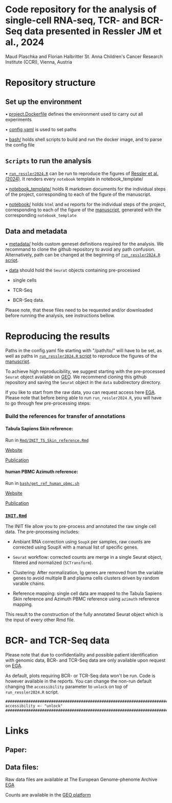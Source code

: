 # Code repository for the analysis of single-cell RNA-seq, TCR- and BCR-Seq data presented in Ressler JM et al., 2024
Maud Plaschka and Florian Halbritter
St. Anna Children's Cancer Research Institute (CCRI), Vienna, Austria

# Repository structure

## Set up the environment

•	[project.Dockerfile](https://github.com/cancerbits/ressler2024_neobcc/tree/main/project.Dockerfile) defines the environment used to carry out all experiments

•	[config.yaml](https://github.com/cancerbits/ressler2024_neobcc/tree/main/config.yaml) is used to set paths

•	[bash/](https://github.com/cancerbits/ressler2024_neobcc/tree/main/bash) holds shell scripts to build and run the docker image, and to parse the config file


## `Scripts` to run the analysis
•	[`run_ressler2024.R`](https://github.com/cancerbits/ressler2024_neobcc/blob/main/run_ressler2024.R) can be run to reproduce the figures of [Ressler et al. (2024)](). It renders every `notebook` template in notebook_template/

•	[notebook_template/](https://github.com/cancerbits/ressler2024_neobcc/tree/main/notebook_template) holds R markdown documents for the individual steps of the project, corresponding to each of the figure of the manuscript.

•	[notebook/](https://github.com/cancerbits/ressler2024_neobcc/tree/main/notebook) holds `html` and `md` reports for the individual steps of the project, corresponding to each of the figure of the [manuscript](), generated with the corresponding `notebook_template`

## Data and metadata
•	[metadata/](https://github.com/cancerbits/ressler2024_neobcc/tree/main/metadata) holds custom geneset definitions required for the analysis. We recommand to clone the github repository to avoid any path confusion. Alternatively, path can be changed at the beginning of [`run_ressler2024.R` script](https://github.com/cancerbits/ressler2024_neobcc/blob/main/run_ressler2024.R). 

•	[data](https://github.com/cancerbits/ressler2024_neobcc/tree/main/data) should hold the `Seurat` objects containing pre-processed 
	
- single cells

- TCR-Seq
	
- BCR-Seq data.

Please note, that these files need to be requested and/or downloaded before running the analysis, see instructions bellow.  

# Reproducing the results

Paths in the config.yaml file starting with "/path/to/" will have to be set, as well as paths in [`run_ressler2024.R` script](https://github.com/cancerbits/ressler2024_neobcc/blob/main/run_ressler2024.R) to reproduce the figures of the [manuscript]().

To achieve high reproducibility, we suggest starting with the pre-processed `Seurat` object available on [GEO](). 
We recommend cloning this github repository and saving the `Seurat` object in the `data` subdirectory directory. 

If you like to start from the raw data, you can request access here [EGA](https://ega-archive.org/datasets/EGAD50000000371). 
Please note that before being able to run `run_ressler2024.R`, you will have to go through few pre-processing steps: 

### Build the references for transfer of annotations

#### Tabula Sapiens Skin reference:

Run in [`Rmd/INIT_TS_Skin_reference.Rmd`](https://github.com/cancerbits/ressler2024_neobcc/blob/main/notebook_template/INIT_TS_Skin_reference.Rmd)

[Website](https://cellxgene.cziscience.com/collections/e5f58829-1a66-40b5-a624-9046778e74f5)

[Publication](https://www.ncbi.nlm.nih.gov/pmc/articles/PMC9812260/)

#### human PBMC Azimuth reference:

Run in [`bash/get_ref_human_pbmc.sh`](https://github.com/cancerbits/ressler2024_neobcc/blob/main/bash/get_ref_human_pbmc.sh)

[Website](https://azimuth.hubmapconsortium.org/references/#Human%20-%20PBMC)

[Publication](https://www.biorxiv.org/content/10.1101/2020.10.12.335331v1)

### [`INIT.Rmd`](https://github.com/cancerbits/ressler2024_neobcc/blob/main/notebook_template/INIT_Ressler2024.Rmd)

The INIT file allow you to pre-process and annotated the raw single cell data.
The pre-processing includes:

- Ambiant RNA correction using `SoupX` per samples, raw counts are corrected using SoupX with a manual list of specific genes.

- `Seurat` workflow: corrected counts are merge in a single Seurat object, filtered and normalized (`SCTransform`). 

- Clustering: After normalization, Ig genes are removed from the variable genes to avoid multiple B and plasma cells clusters driven by random varable chains.

- Reference mapping: single cell data are mapped to the Tabula Sapiens Skin reference and Azimuth PBMC reference using `azimuth` reference mapping.

This result to the construction of the fully annotated Seurat object which is the input of every other Rmd file.

# BCR- and TCR-Seq data

Please note that due to confidentiality and possible patient identification with genomic data, BCR- and TCR-Seq data are only available upon request on [EGA](https://ega-archive.org/datasets/EGAD50000000371).

As default, plots requiring BCR- or TCR-Seq data won't be run. 
Code is however available in the reports. 
You can change the non-run default changing the `accessibility` parameter to `unlock` on top of `run_ressler2024.R` script.

```{r}
##########################################################################################
accessibility <- "unlock"
##########################################################################################
```

# Links

## Paper: 

## Data files: 

Raw data files are available at The European Genome-phenome Archive [EGA](https://ega-archive.org/datasets/EGAD50000000371)

Counts are available in the [GEO platform]()


